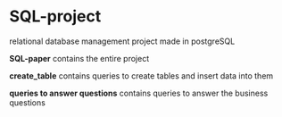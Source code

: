 # SQL-project
relational database management project made in postgreSQL
 
**SQL-paper** contains the entire project

**create_table** contains queries to create tables and insert data into them

**queries to answer questions** contains queries to answer the business questions
